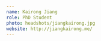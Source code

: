 ```yaml
---
name: Kairong Jiang
role: PhD Student
photo: headshots/jiangkairong.jpg
website: http://jiangkairong.me/
---
```


